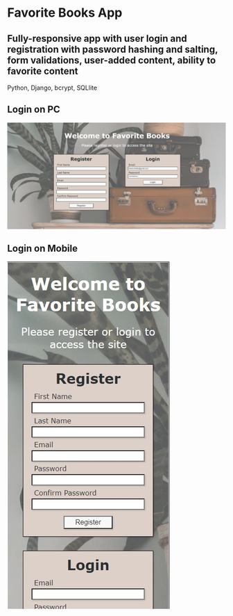 <h1>Favorite Books App</h1>
<h2>Fully-responsive app with user login and registration with password hashing and salting, form validations, user-added content, ability to favorite content</h2>
<p> Python, Django, bcrypt, SQLlite</p>
<h2>Login on PC</h2>
<img src="login_screenshot_pc.JPG">
<h2>Login on Mobile</h2>
<img src="login_screenshot_mobile.JPG">